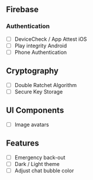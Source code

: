 ## Firebase
### Authentication
- [ ] DeviceCheck / App Attest iOS
- [ ] Play integrity Android
- [ ] Phone Authentication

## Cryptography
- [ ] Double Ratchet Algorithm
- [ ] Secure Key Storage

## UI Components
- [ ] Image avatars
  
## Features
- [ ] Emergency back-out
- [ ] Dark / Light theme
- [ ] Adjust chat bubble color